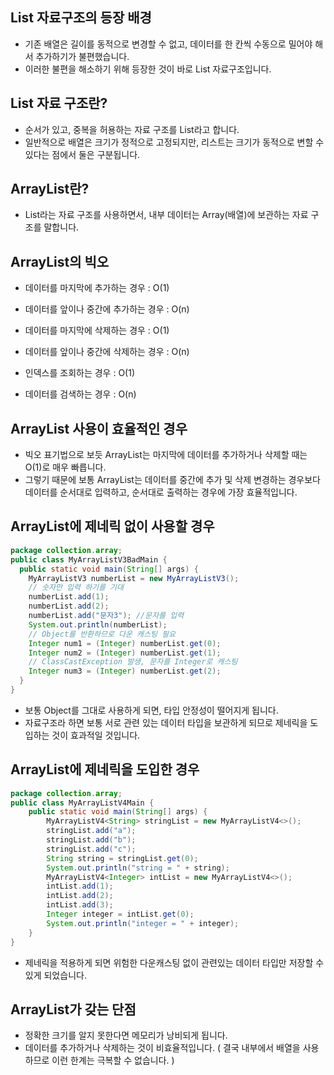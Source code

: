 List 자료구조의 등장 배경
-----------------------------------
- 기존 배열은 길이를 동적으로 변경할 수 없고, 데이터를 한 칸씩 수동으로 밀어야 해서 추가하기가 불편했습니다.
- 이러한 불편을 해소하기 위해 등장한 것이 바로 List 자료구조입니다.

List 자료 구조란?
----------------------------------
- 순서가 있고, 중복을 허용하는 자료 구조를 List라고 합니다.
- 일반적으로 배열은 크기가 정적으로 고정되지만, 리스트는 크기가 동적으로 변할 수 있다는 점에서 둘은 구분됩니다.

ArrayList란?
--------------------------------
- List라는 자료 구조를 사용하면서, 내부 데이터는 Array(배열)에 보관하는 자료 구조를 말합니다.

ArrayList의 빅오
---------------------------------
- 데이터를 마지막에 추가하는 경우 : O(1)
- 데이터를 앞이나 중간에 추가하는 경우 : O(n)

- 데이터를 마지막에 삭제하는 경우 : O(1)
- 데이터를 앞이나 중간에 삭제하는 경우 : O(n)

- 인덱스를 조회하는 경우 : O(1)
- 데이터를 검색하는 경우 : O(n)

ArrayList 사용이 효율적인 경우
------------------------------------
- 빅오 표기법으로 보듯 ArrayList는 마지막에 데이터를 추가하거나 삭제할 때는 O(1)로 매우 빠릅니다.
- 그렇기 때문에 보통 ArrayList는 데이터를 중간에 추가 및 삭제 변경하는 경우보다 데이터를 순서대로 입력하고, 순서대로 출력하는 경우에 가장 효율적입니다.

ArrayList에 제네릭 없이 사용할 경우
------------------------------------
```java
package collection.array;
public class MyArrayListV3BadMain {
  public static void main(String[] args) {
    MyArrayListV3 numberList = new MyArrayListV3();
    // 숫자만 입력 하기를 기대
    numberList.add(1);
    numberList.add(2);
    numberList.add("문자3"); //문자를 입력
    System.out.println(numberList);
    // Object를 반환하므로 다운 캐스팅 필요
    Integer num1 = (Integer) numberList.get(0);
    Integer num2 = (Integer) numberList.get(1);
    // ClassCastException 발생, 문자를 Integer로 캐스팅
    Integer num3 = (Integer) numberList.get(2);
  }
}
```
- 보통 Object를 그대로 사용하게 되면, 타입 안정성이 떨어지게 됩니다.
- 자료구조라 하면 보통 서로 관련 있는 데이터 타입을 보관하게 되므로 제네릭을 도입하는 것이 효과적일 것입니다.

ArrayList에 제네릭을 도입한 경우
--------------------------------------------
```java
package collection.array;
public class MyArrayListV4Main {
    public static void main(String[] args) {
        MyArrayListV4<String> stringList = new MyArrayListV4<>();
        stringList.add("a");
        stringList.add("b");
        stringList.add("c");
        String string = stringList.get(0);
        System.out.println("string = " + string);
        MyArrayListV4<Integer> intList = new MyArrayListV4<>();
        intList.add(1);
        intList.add(2);
        intList.add(3);
        Integer integer = intList.get(0);
        System.out.println("integer = " + integer);
    }
}
```
- 제네릭을 적용하게 되면 위험한 다운캐스팅 없이 관련있는 데이터 타입만 저장할 수 있게 되었습니다.

ArrayList가 갖는 단점
-------------------------------------------------
- 정확한 크기를 알지 못한다면 메모리가 낭비되게 됩니다.
- 데이터를 추가하거나 삭제하는 것이 비효율적입니다. ( 결국 내부에서 배열을 사용하므로 이런 한계는 극복할 수 없습니다. )
